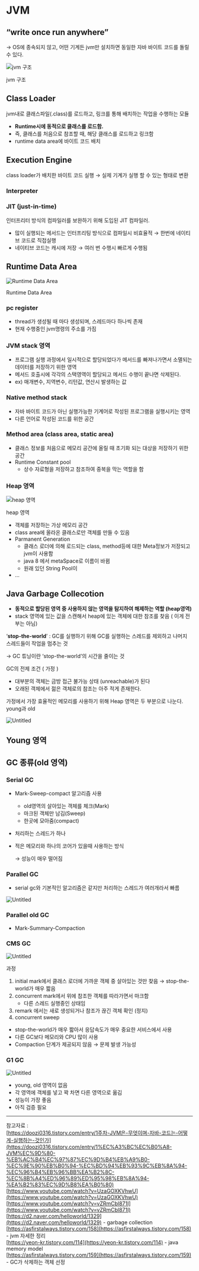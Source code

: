 # JVM

## “write once run anywhere”

→ OS에 종속되지 않고, 어떤 기계든 jvm만 설치하면 동일한 자바 바이트 코드를 돌릴 수 있다. 

![jvm 구조](https://raw.githubusercontent.com/dyparkkk/TIL/6809b01902850148042beab73a09cf317eb0e407/img/jvm%EA%B5%AC%EC%A1%B0.png)

jvm 구조

## Class Loader

jvm내로 클래스파일(.class)를 로드하고, 링크를 통해 배치하는 작업을 수행하는 모듈

- **Runtime시에 동적으로 클래스를 로드함.**
- 즉, 클래스를 처음으로 참조할 때, 해당 클래스를 로드하고 링크함
- runtime data area에 바이트 코드 배치

## Execution Engine

class loader가 배치한 바이트 코드 실행 → 실제 기계가 실행 할 수 있는 형태로 변환

### Interpreter

### JIT (just-in-time)

인터프리터 방식의 컴파일러를 보완하기 위해 도입된 JIT 컴파일러.

- 많이 실행되는 메서드는 인터프리팅 방식으로 컴파일시 비효율적 →  한번에 네이티브 코드로  직접실행
- 네이티브 코드는 캐시에 저장 → 여러 번 수행시 빠르게 수행됨


## Runtime Data Area

![Runtime Data Area](https://raw.githubusercontent.com/dyparkkk/TIL/main/Java/img/thread_memory.png)

Runtime Data Area

### pc register

- thread가 생성될 때 마다 생성되며, 스레드마다 하나씩 존재
- 현재 수행중인 jvm명령의 주소를 가짐

### JVM stack 영역

- 프로그램 실행 과정에서 일시적으로 할당되었다가 메서드를 빠져나가면서 소멸되는 데이터를 저장하기 위한 영역
- 메서드 호출시에 각각의 스택영역이 할당되고 메서드 수행이 끝나면 삭제된다.
- ex) 매개변수, 지역변수, 리턴값, 연산시 발생하는 값

### Native method stack

- 자바 바이트 코드가 아닌 실행가능한 기계어로 작성된 프로그램을 실행시키는 영역
- 다른 언어로 작성된 코드를 위한 공간

### Method area (class area, static area)

- 클래스 정보를 처음으로 메모리 공간에 올릴 때 초기화 되는 대상을 저장하기 위한 공간
- Runtime Constant pool
    - 상수 자료형을 저장하고 참조하여 중복을 막는 역할을 함
    

### Heap 영역

![heap 영역](https://raw.githubusercontent.com/dyparkkk/TIL/main/img/heap_area.png)

heap 영역

- 객체를 저장하는 가상 메모리 공간
- class area에 올라온 클래스로만 객체를 만들 수 있음
- Parmanent Generation
    - 클래스 로더에 의해 로드되는 class, method등에 대한 Meta정보가 저장되고 jvm이 사용함
    - java 8 에서 metaSpace로 이름이 바뀜
    - 원래 있던 String Pool이
- ...

## Java Garbage Collecotion

- **동적으로 할당된 영역 중 사용하지 않는 영역을 탐지하여 해제하는 역할 (heap영역)**
- stack 영역에 있는 값을 스캔해서 heap에 있는 객체에 대한 참조를 찾음 ( 이게 전부는 아님)

‘**stop-the-world**’  : GC를 실행하기 위해 GC를 실행하는 스레드를 제외하고 나머지 스레드들이 작업을 멈추는 것 

→ GC 튜닝이란 ‘stop-the-world’의 시간을 줄이는 것

GC의 전제 조건 ( 가정 )

- 대부분의 객체는 금방 접근 불가능 상태 (unreachable)가 된다
- 오래된 객체에서 젊은 객체로의 참조는 아주 적게 존재한다.

가정에서 가장 효율적인 메모리를 사용하기 위해 Heap 영역은 두 부분으로 나눈다. young과 old

![Untitled](https://raw.githubusercontent.com/dyparkkk/TIL/main/Java/img/young.png)

## Young 영역

## GC 종류(old 영역)

### Serial GC

- Mark-Sweep-compact 알고리즘 사용
    - old영역의 살아있는 객체를 체크(Mark)
    - 마크된 객체만 남김(Sweep)
    - 한곳에 모아줌(compact)
- 처리하는 스레드가 하나
- 적은 메모리와 하나의 코어가 있을때 사용하는 방식
    
    → 성능이 매우 떨어짐
    

### Parallel GC

- serial gc와 기본적인 알고리즘은 같지만 처리하는 스레드가 여러개라서 빠름

![Untitled](JVM%20c7029/Untitled%203.png)

### Parallel old GC

- Mark-Summary-Compaction

### CMS GC

![Untitled](https://raw.githubusercontent.com/dyparkkk/TIL/main/Java/img/CMS_GC.png)

과정

1. initial mark에서 클래스 로더에 가까운 객체 중 살아있는 것만 찾음 → stop-the-world가 매우 짧음
2. concurrent mark에서 위에 참조한 객체를 따라가면서 마크함
    - 다른 스레드 실행중인 상태임
3. remark 에서는 새로 생성되거나 참조가 끊긴 객체 확인 (정지)
4. concurrent sweep

- stop-the-world가 매우 짧아서 응답속도가 매우 중요한 서비스에서 사용
- 다른 GC보다 메모리와 CPU 많이 사용
- Compaction 단계가 제공되지 않음 → 문제 발생 가능성

### G1 GC

![Untitled](https://raw.githubusercontent.com/dyparkkk/TIL/main/Java/img/G1_GC.png)

- young, old 영역이 없음
- 각 영역에 객체를 넣고 꽉 차면 다른 영역으로 옮김
- 성능이 가장 좋음
- 아직 검증 필요

---

참고자료 :  
[https://doozi0316.tistory.com/entry/1주차-JVM은-무엇이며-자바-코드는-어떻게-실행하는-것인가](https://doozi0316.tistory.com/entry/1%EC%A3%BC%EC%B0%A8-JVM%EC%9D%80-%EB%AC%B4%EC%97%87%EC%9D%B4%EB%A9%B0-%EC%9E%90%EB%B0%94-%EC%BD%94%EB%93%9C%EB%8A%94-%EC%96%B4%EB%96%BB%EA%B2%8C-%EC%8B%A4%ED%96%89%ED%95%98%EB%8A%94-%EA%B2%83%EC%9D%B8%EA%B0%80)  
[https://www.youtube.com/watch?v=UzaGOXKVhwU](https://www.youtube.com/watch?v=UzaGOXKVhwU)  
[https://www.youtube.com/watch?v=vZRmCbl871I](https://www.youtube.com/watch?v=vZRmCbl871I)  
[https://d2.naver.com/helloworld/1329](https://d2.naver.com/helloworld/1329)  - garbage collection  
[https://asfirstalways.tistory.com/158](https://asfirstalways.tistory.com/158) - jvm 자세한 정리  
[https://yeon-kr.tistory.com/114](https://yeon-kr.tistory.com/114) - java memory model  
[https://asfirstalways.tistory.com/159](https://asfirstalways.tistory.com/159) - GC가 삭제하는 객체 선정  